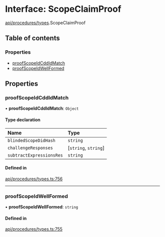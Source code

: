 # Interface: ScopeClaimProof

[api/procedures/types](../wiki/api.procedures.types).ScopeClaimProof

## Table of contents

### Properties

- [proofScopeIdCddIdMatch](../wiki/api.procedures.types.ScopeClaimProof#proofscopeidcddidmatch)
- [proofScopeIdWellFormed](../wiki/api.procedures.types.ScopeClaimProof#proofscopeidwellformed)

## Properties

### proofScopeIdCddIdMatch

• **proofScopeIdCddIdMatch**: `Object`

#### Type declaration

| Name | Type |
| :------ | :------ |
| `blindedScopeDidHash` | `string` |
| `challengeResponses` | [`string`, `string`] |
| `subtractExpressionsRes` | `string` |

#### Defined in

[api/procedures/types.ts:756](https://github.com/PolymeshAssociation/polymesh-sdk/blob/fe2e6dd1/src/api/procedures/types.ts#L756)

___

### proofScopeIdWellFormed

• **proofScopeIdWellFormed**: `string`

#### Defined in

[api/procedures/types.ts:755](https://github.com/PolymeshAssociation/polymesh-sdk/blob/fe2e6dd1/src/api/procedures/types.ts#L755)
